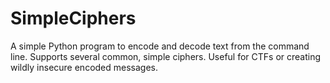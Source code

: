 # SimpleCiphers
A simple Python program to encode and decode text from the command line. Supports several common, simple ciphers. Useful for CTFs or creating wildly insecure encoded messages.

